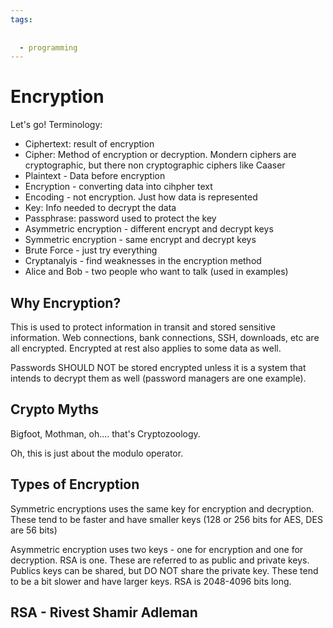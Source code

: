 ```yaml
---
tags:
  
  
  - programming
---
```

# Encryption

Let's go! Terminology:

- Ciphertext: result of encryption
- Cipher: Method of encryption or decryption. Mondern ciphers are cryptographic, but there non cryptographic ciphers
  like Caaser
- Plaintext - Data before encryption
- Encryption - converting data into cihpher text
- Encoding - not encryption. Just how data is represented
- Key: Info needed to decrypt the data
- Passphrase: password used to protect the key
- Asymmetric encryption - different encrypt and decrypt keys
- Symmetric encryption - same encrypt and decrypt keys
- Brute Force - just try everything
- Cryptanalyis - find weaknesses in the encryption method
- Alice and Bob - two people who want to talk (used in examples)


## Why Encryption?

This is used to protect information in transit and stored sensitive information. Web connections, bank connections, SSH,
downloads, etc are all encrypted. Encrypted at rest also applies to some data as well. 

Passwords SHOULD NOT be stored encrypted unless it is a system that intends to decrypt them as well (password managers
are one example).


## Crypto Myths

Bigfoot, Mothman, oh.... that's Cryptozoology. 

Oh, this is just about the modulo operator.

## Types of Encryption

Symmetric encryptions uses the same key for encryption and decryption. These tend to be faster and have smaller keys
(128 or 256 bits for AES, DES are 56 bits)

Asymmetric encryption uses two keys - one for encryption and one for decryption. RSA is one. These are referred to as
public and private keys. Publics keys can be shared, but DO NOT share the private key. These tend to be a bit slower and
have larger keys. RSA is 2048-4096 bits long.

## RSA - Rivest Shamir Adleman


